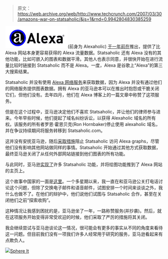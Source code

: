 # 

> 原文：<https://web.archive.org/web/http://www.techcrunch.com/2007/03/30/amazons-war-on-statsaholic/&js=1&rnd=0.9942804830385259>

![](img/8dc7d6db69098ec0c1aafc360e72be61.png)(前身为 Alexaholic) [于一年前在](https://web.archive.org/web/20070331000619/http://www.techcrunch.com/2006/03/11/alexa-junkies-rejoice/)推出，提供了比 Alexa 网站本身更容易获得的 Alexa 流量数据。Statsaholic 还有 Alexa 没有的其他功能，比如可嵌入的图表和数据平滑。其他人也表示同意，并很快开始在进行流量比较时链接到 Statsaholic 而不是 Alexa。一度，Alexa 是谷歌上“Alexa”的第三大搜索结果。

Statsaholic 并没有使用 [Alexa 网络服务](https://web.archive.org/web/20070331000619/http://www.amazon.com/b/ref=sc_fe_l_2/103-4181948-2435006?ie=UTF8&node=239513011&no=3435361&me=A36L942TSJ2AJA)来获取数据，因为 Alexa 并没有通过他们的网络服务提供图表数据。拥有 Alexa 的亚马逊本可以在推出时抱怨或干脆关闭它们，但他们没有。去年四月，他们在 Alexa 博客上的一篇文章中称赞了这项服务。

但是在这个过程中，亚马逊决定他们不喜欢 Statsaholic，并让他们的律师参与进来。今年早些时候，他们提起了域名纠纷诉讼，以获得 Alexaholic 域名的所有权。该服务的所有者罗恩·霍恩贝克(Ron Hornbaker)停止使用 alexaholic 域名，并在争议持续期间将服务转移到 Statsaholic.com。

这并没有安抚亚马逊，随后[采取措施](https://web.archive.org/web/20070331000619/http://awis.blogspot.com/2007/03/alexaholicstatsaholic.html)阻止 Statsaholic 访问 Alexa graphs，尽管他们没有影响其他网站做同样的事情。Statsaholic 开始通过其他方式获取数据，最终亚马逊关闭了从任何外部网站链接到他们图表的所有功能。

与此同时，亚马逊[实现了](https://web.archive.org/web/20070331000619/http://awis.blogspot.com/2007/03/traffic-graph-goes-front-and-center.html)许多 Statsaholic 功能，并将绘图功能推到了 Alexa 网站的主页上。

这个故事中国家的一面是[这里](https://web.archive.org/web/20070331000619/http://ronhornbaker.com/alexas-indelicate-handling-of-statsaholic/)。一个多星期以来，我一直在和亚马逊公关打电话讨论这个问题，但除了交换电子邮件和语音邮件，试图安排一个时间来谈谈之外，我什么也做不了。在他们的辩护中，他们说他们试图与 Statsaholic 合作，甚至在关闭他们之前“探索收购”。

这种情况让我感到困扰的是，亚马逊坐了一年，一路称赞服务(并抄袭)。然后，就在这项服务开始变得非常受欢迎的时候，他们采取了严厉的措施将其关闭。

我会继续尝试与亚马逊谈论这一情况，很可能会有更多的事实从不同的角度来看待这一问题。但目前我们没有一项我们许多人经常用于研究的服务，亚马逊看起来有点欺负人。

[![](img/90d5df79da266b8e0d86739d71cda9be.png)](https://web.archive.org/web/20070331000619/http://awis.blogspot.com/2006/04/alexa-site-facelift.html)[Sphere It](https://web.archive.org/web/20070331000619/http://www.sphere.com/search?q=sphereit:http://www.techcrunch.com/2007/03/30/amazons-war-on-statsaholic/ "Related Blogs & Articles")